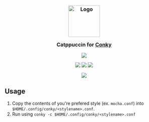 <h3 align="center">
	<img src="https://raw.githubusercontent.com/catppuccin/catppuccin/main/assets/logos/exports/1544x1544_circle.png" width="100" alt="Logo"/><br/>
	<img src="https://raw.githubusercontent.com/catppuccin/catppuccin/main/assets/misc/transparent.png" height="30" width="0px"/>
	Catppuccin for <a href="https://github.com/brndnmtthws/conky">Conky</a>
	<img src="https://raw.githubusercontent.com/catppuccin/catppuccin/main/assets/misc/transparent.png" height="30" width="0px"/>
</h3>
<p align="center"><a href="https://github.com/catppuccin/catppuccin/blob/main/LICENSE"><img src="https://img.shields.io/static/v1.svg?style=for-the-badge&label=License&message=MIT&logoColor=d9e0ee&colorA=363a4f&colorB=b7bdf8"/></a></p>


<p align="center">
    <a href="https://github.com/catppuccin/conky/stargazers"><img src="https://img.shields.io/github/stars/catppuccin/conky?colorA=363a4f&colorB=b7bdf8&style=for-the-badge"></a>
    <a href="https://github.com/catppuccin/conky/issues"><img src="https://img.shields.io/github/issues/catppuccin/conky?colorA=363a4f&colorB=f5a97f&style=for-the-badge"></a>
    <a href="https://github.com/catppuccin/conky/contributors"><img src="https://img.shields.io/github/contributors/catppuccin/conky?colorA=363a4f&colorB=a6da95&style=for-the-badge"></a>
</p>

<p align="center">
  <img src="https://raw.githubusercontent.com/catppuccin/conky/main/assets/screenshot.webp" />
</p>

## Usage

1. Copy the contents of you're prefered style (ex. `mocha.conf`) into `$HOME/.config/conky/<stylename>.conf`.
2. Run using `conky -c $HOME/.config/conky/<stylename>.conf`
